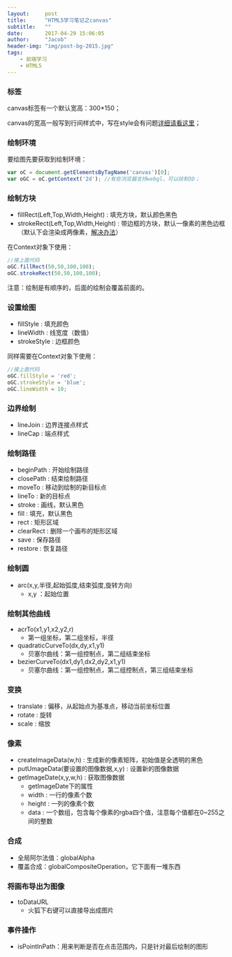 ```yaml
---
layout:     post
title:      "HTML5学习笔记之canvas"
subtitle:   ""
date:       2017-04-29 15:06:05
author:     "Jacob"
header-img: "img/post-bg-2015.jpg"
tags:
    - 前端学习
    - HTML5
---
```


### 标签

canvas标签有一个默认宽高：300*150；

canvas的宽高一般写到行间样式中，写在style会有问题[详细请看这里](https://jacobbchan.github.io/2017/04/30/canvas-widthHeight/)；

### 绘制环境

要绘图先要获取到绘制环境：

```js
var oC = document.getElementsByTagName('canvas')[0];
var oGC = oC.getContext('2d'); //有些浏览器支持webgl，可以绘制3D；
```

### 绘制方块

- fillRect(Left,Top,Width,Height) : 填充方块，默认颜色黑色
- strokeRect(Left,Top,Width,Height) : 带边框的方块，默认一像素的黑色边框 （默认下会渲染成两像素，[解决办法](https://jacobbchan.github.io/2017/05/01/canvas-strokeRect/)）

在Context对象下使用：

```js
//接上面代码
oGC.fillRect(50,50,100,100);
oGC.strokeRect(50,50,100,100);
```

注意：绘制是有顺序的，后面的绘制会覆盖前面的。

### 设置绘图

- fillStyle : 填充颜色
- lineWidth : 线宽度（数值）
- strokeStyle : 边框颜色

同样需要在Context对象下使用：

```js
//接上面代码
oGC.fillStyle = 'red';
oGC.strokeStyle = 'blue';
oGC.lineWidth = 10;
```

### 边界绘制

- lineJoin : 边界连接点样式
- lineCap : 端点样式

### 绘制路径

- beginPath : 开始绘制路径
- closePath : 结束绘制路径
- moveTo : 移动到绘制的新目标点
- lineTo : 新的目标点
- stroke : 画线，默认黑色
- fill : 填充，默认黑色
- rect : 矩形区域
- clearRect : 删除一个画布的矩形区域
- save : 保存路径
- restore : 恢复路径

### 绘制圆

- arc(x,y,半径,起始弧度,结束弧度,旋转方向)
  - x,y ：起始位置

### 绘制其他曲线

- acrTo(x1,y1,x2,y2,r)
  - 第一组坐标，第二组坐标，半径
- quadraticCurveTo(dx,dy,x1,y1)
  - 贝塞尔曲线：第一组控制点，第二组结束坐标
- bezierCurveTo(dx1,dy1,dx2,dy2,x1,y1)
  - 贝塞尔曲线：第一组控制点，第二组控制点，第三组结束坐标

### 变换

- translate : 偏移，从起始点为基准点，移动当前坐标位置
- rotate : 旋转
- scale : 缩放

### 像素

- createImageData(w,h) : 生成新的像素矩阵，初始值是全透明的黑色
- putUmageData(要设置的图像数据,x,y) : 设置新的图像数据
- getImageDate(x,y,w,h) : 获取图像数据
  - getImageDate下的属性
  - width : 一行的像素个数
  - height : 一列的像素个数
  - data : 一个数组，包含每个像素的rgba四个值，注意每个值都在0~255之间的整数

### 合成

- 全局阿尔法值：globalAlpha
- 覆盖合成：globalCompositeOperation，它下面有一堆东西

### 将画布导出为图像

- toDataURL
  - 火狐下右键可以直接导出成图片

### 事件操作

- isPointInPath：用来判断是否在点击范围内，只是针对最后绘制的图形 